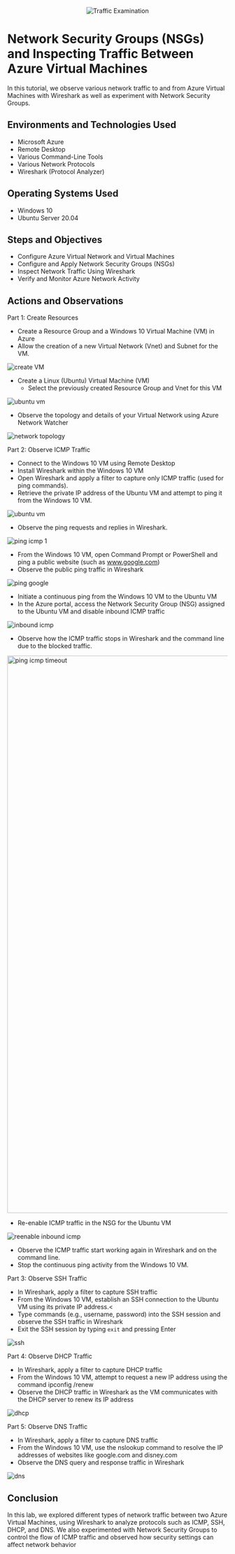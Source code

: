 <p align="center">
<img src="https://i.imgur.com/Ua7udoS.png" alt="Traffic Examination"/>
</p>

<h1>Network Security Groups (NSGs) and Inspecting Traffic Between Azure Virtual Machines</h1>
In this tutorial, we observe various network traffic to and from Azure Virtual Machines with Wireshark as well as experiment with Network Security Groups. <br />

<h2>Environments and Technologies Used</h2>

- Microsoft Azure 
- Remote Desktop
- Various Command-Line Tools
- Various Network Protocols 
- Wireshark (Protocol Analyzer)

<h2>Operating Systems Used </h2>

- Windows 10 
- Ubuntu Server 20.04

<h2>Steps and Objectives</h2>

- Configure Azure Virtual Network and Virtual Machines
- Configure and Apply Network Security Groups (NSGs)
- Inspect Network Traffic Using Wireshark
- Verify and Monitor Azure Network Activity

<h2>Actions and Observations</h2>
<p>Part 1: Create Resources</p>

  - Create a Resource Group and a Windows 10 Virtual Machine (VM) in Azure
  - Allow the creation of a new Virtual Network (Vnet) and Subnet for the VM.

![create VM](https://github.com/user-attachments/assets/bf689278-fc9e-43ba-a446-4e0fbe2805b1)

  - Create a Linux (Ubuntu) Virtual Machine (VM)
    - Select the previously created Resource Group and Vnet for this VM

![ubuntu vm](https://github.com/user-attachments/assets/3fc90842-c7ca-46c9-a309-93bfcec91669)

  - Observe the topology and details of your Virtual Network using Azure Network Watcher

![network topology](https://github.com/user-attachments/assets/15d263b4-1da7-49d8-95a3-b4577e304e5f)

<p>Part 2: Observe ICMP Traffic<p/>

  - Connect to the Windows 10 VM using Remote Desktop
  - Install Wireshark within the Windows 10 VM
  - Open Wireshark and apply a filter to capture only ICMP traffic (used for ping commands).
  - Retrieve the private IP address of the Ubuntu VM and attempt to ping it from the Windows 10 VM.

![ubuntu vm](https://github.com/user-attachments/assets/78935f6c-dfa0-407a-89e5-9e6db86ba7e2)

  - Observe the ping requests and replies in Wireshark.
    
![ping icmp 1](https://github.com/user-attachments/assets/1100c09f-74c8-4886-b18a-aa5e9b5488f4)
 
  - From the Windows 10 VM, open Command Prompt or PowerShell and ping a public website (such as www.google.com)
  - Observe the public ping traffic in Wireshark

![ping google](https://github.com/user-attachments/assets/f7e85623-378d-4d22-af00-5146a62c73f8)

  - Initiate a continuous ping from the Windows 10 VM to the Ubuntu VM
  - In the Azure portal, access the Network Security Group (NSG) assigned to the Ubuntu VM and disable inbound ICMP traffic

![inbound icmp](https://github.com/user-attachments/assets/dbdfb5b5-93e9-45bb-b167-7a88ba031533)

  - Observe how the ICMP traffic stops in Wireshark and the command line due to the blocked traffic.

<img width="1275" alt="ping icmp timeout" src="https://github.com/user-attachments/assets/eed6d59c-04f3-4631-97d2-bbcf2421bb00" />

  - Re-enable ICMP traffic in the NSG for the Ubuntu VM

![reenable inbound icmp](https://github.com/user-attachments/assets/24bbbaa6-75df-4e99-aa42-aabdba9c3de6)

  - Observe the ICMP traffic start working again in Wireshark and on the command line.
  - Stop the continuous ping activity from the Windows 10 VM.


<p>Part 3: Observe SSH Traffic<p/>

  - In Wireshark, apply a filter to capture SSH traffic
  - From the Windows 10 VM, establish an SSH connection to the Ubuntu VM using its private IP address.<
  - Type commands (e.g., username, password) into the SSH session and observe the SSH traffic in Wireshark
  - Exit the SSH session by typing <code>exit</code> and pressing Enter

![ssh](https://github.com/user-attachments/assets/b01e436e-6488-490c-9742-6a5d9440a6af)

<p>Part 4: Observe DHCP Traffic<p/>

  - In Wireshark, apply a filter to capture DHCP traffic
  - From the Windows 10 VM, attempt to request a new IP address using the command ipconfig /renew
  - Observe the DHCP traffic in Wireshark as the VM communicates with the DHCP server to renew its IP address

![dhcp](https://github.com/user-attachments/assets/baa227b9-dde8-44f8-a94a-33d17fd2ac9f)


<p>Part 5: Observe DNS Traffic<p/>

  - In Wireshark, apply a filter to capture DNS traffic
  - From the Windows 10 VM, use the nslookup command to resolve the IP addresses of websites like google.com and disney.com
  - Observe the DNS query and response traffic in Wireshark

![dns](https://github.com/user-attachments/assets/7e4e2e2d-b919-4b95-8ea3-ede679396e7b)


<h2>Conclusion</h2>
<p>In this lab, we explored different types of network traffic between two Azure Virtual Machines, using Wireshark to analyze protocols such as ICMP, SSH, DHCP, and DNS. We also experimented with Network Security Groups to control the flow of ICMP traffic and observed how security settings can affect network behavior </p>


